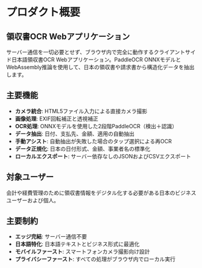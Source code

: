 # プロダクト概要

## 領収書OCR Webアプリケーション

サーバー通信を一切必要とせず、ブラウザ内で完全に動作するクライアントサイド日本語領収書OCR Webアプリケーション。PaddleOCR ONNXモデルとWebAssembly推論を使用して、日本の領収書や請求書から構造化データを抽出します。

## 主要機能

- **カメラ統合**: HTML5ファイル入力による直接カメラ撮影
- **画像処理**: EXIF回転補正と透視補正
- **OCR処理**: ONNXモデルを使用した2段階PaddleOCR（検出＋認識）
- **データ抽出**: 日付、支払先、金額、適用の自動抽出
- **手動アシスト**: 自動抽出が失敗した場合のタップ選択による再OCR
- **データ正規化**: 日本の日付形式、金額、事業者名の標準化
- **ローカルエクスポート**: サーバー依存なしのJSONおよびCSVエクスポート

## 対象ユーザー

会計や経費管理のために領収書情報をデジタル化する必要がある日本のビジネスユーザーおよび個人。

## 主要制約

- **エッジ完結**: サーバー通信不要
- **日本語特化**: 日本語テキストとビジネス形式に最適化
- **モバイルファースト**: スマートフォンカメラ撮影向け設計
- **プライバシーファースト**: すべての処理がブラウザ内でローカル実行